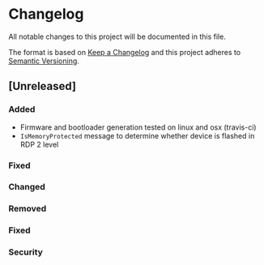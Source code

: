 # Changelog
All notable changes to this project will be documented in this file.

The format is based on [Keep a Changelog](http://keepachangelog.com/en/1.0.0/)
and this project adheres to [Semantic Versioning](http://semver.org/spec/v2.0.0.html).

## [Unreleased]

### Added

- Firmware and bootloader generation tested on linux and osx (travis-ci)
- `IsMemoryProtected` message to determine whether device is flashed in RDP 2 level

### Fixed

### Changed

### Removed

### Fixed

### Security

